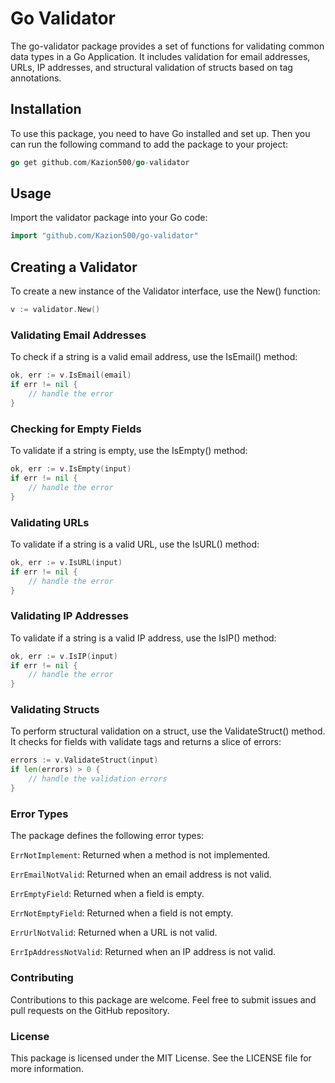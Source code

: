 # Go Validator

The go-validator package provides a set of functions for validating common data types in a Go Application. It includes validation for email addresses, URLs, IP addresses, and structural validation of structs based on tag annotations.

## Installation

To use this package, you need to have Go installed and set up. Then you can run the following command to add the package to your project:

```go
go get github.com/Kazion500/go-validator
```

## Usage

Import the validator package into your Go code:

```go
import "github.com/Kazion500/go-validator"
```

## Creating a Validator

To create a new instance of the Validator interface, use the New() function:

```go
v := validator.New()
```

### Validating Email Addresses

To check if a string is a valid email address, use the IsEmail() method:

```go
ok, err := v.IsEmail(email)
if err != nil {
    // handle the error
}
```

### Checking for Empty Fields

To validate if a string is empty, use the IsEmpty() method:

```go
ok, err := v.IsEmpty(input)
if err != nil {
    // handle the error
}
```

### Validating URLs

To validate if a string is a valid URL, use the IsURL() method:

```go
ok, err := v.IsURL(input)
if err != nil {
    // handle the error
}
```

### Validating IP Addresses

To validate if a string is a valid IP address, use the IsIP() method:

```go
ok, err := v.IsIP(input)
if err != nil {
    // handle the error
}
```

### Validating Structs

To perform structural validation on a struct, use the ValidateStruct() method. It checks for fields with validate tags and returns a slice of errors:

```go
errors := v.ValidateStruct(input)
if len(errors) > 0 {
    // handle the validation errors
}
```

### Error Types

The package defines the following error types:

`ErrNotImplement`: Returned when a method is not implemented.

`ErrEmailNotValid`: Returned when an email address is not valid.

`ErrEmptyField`: Returned when a field is empty.

`ErrNotEmptyField`: Returned when a field is not empty.

`ErrUrlNotValid`: Returned when a URL is not valid.

`ErrIpAddressNotValid`: Returned when an IP address is not valid.

### Contributing

Contributions to this package are welcome. Feel free to submit issues and pull requests on the GitHub repository.

### License

This package is licensed under the MIT License. See the LICENSE file for more information.
